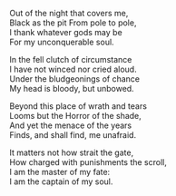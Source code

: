 Out of the night that covers me, <br>
Black as the pit From pole to pole,<br>
I thank whatever gods may be<br>
For my unconquerable soul.<br>

In the fell clutch of circumstance<br>
I have not winced nor cried aloud.<br>
Under the bludgeonings of chance<br>
My head is bloody, but unbowed.<br>

Beyond this place of wrath and tears<br>
Looms but the Horror of the shade,<br>
And yet the menace of the years<br>
Finds, and shall find, me unafraid.<br>

It matters not how strait the gate,<br>
How charged with punishments the scroll,<br>
I am the master of my fate:<br>
I am the captain of my soul.<br>